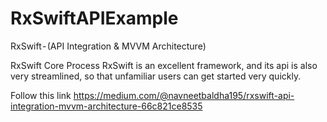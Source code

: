 # RxSwiftAPIExample
RxSwift - (API Integration &amp; MVVM Architecture)


RxSwift Core Process
RxSwift is an excellent framework, and its api is also very streamlined, so that unfamiliar users can get started very quickly.


Follow this link https://medium.com/@navneetbaldha195/rxswift-api-integration-mvvm-architecture-66c821ce8535
